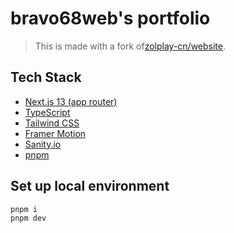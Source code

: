 # bravo68web's portfolio

> This is made with a fork of[zolplay-cn/website](https://github.com/zolplay-cn/website).

## Tech Stack

- [Next.js 13 (app router)](https://nextjs.org/)
- [TypeScript](https://www.typescriptlang.org/)
- [Tailwind CSS](https://tailwindcss.com/)
- [Framer Motion](https://www.framer.com/motion/)
- [Sanity.io](https://www.sanity.io/)
- [pnpm](https://pnpm.io/)

## Set up local environment

```bash
pnpm i
pnpm dev
```
